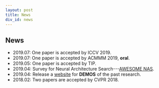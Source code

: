 ```yaml
---
layout: post
title: News
div_id: news
---
```


## News
* 2019.07:  One paper is accepted by ICCV 2019.
* 2019.07:  One paper is accepted by ACMMM 2019, **oral**.
* 2019.05:  One paper is accepted by TIP.
* 2019.04:  Survey for Neural Architecture Search---[AWESOME NAS](https://github.com/wuhuikai/SparseMask/blob/master/awesome_nas.md).
* 2019.04:  Release a [website](http://wuhuikai.me/DeepJS/) for **DEMOS** of the past research.
* 2018.02:  Two papers are accepted by CVPR 2018.
